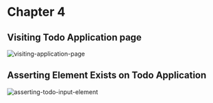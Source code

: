 # Chapter 4


## Visiting Todo Application page

![visiting-application-page](https://user-images.githubusercontent.com/10160787/90381711-6dc3a800-e086-11ea-9739-9124e72d0fc7.gif)


## Asserting Element Exists on Todo Application

![asserting-todo-input-element](https://user-images.githubusercontent.com/10160787/90391973-b4b99980-e096-11ea-9d0c-24151785f7f6.gif)
